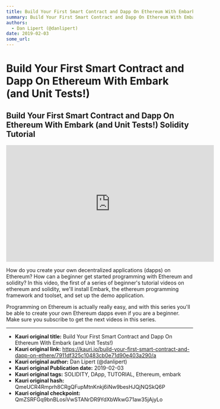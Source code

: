 ```yaml
---
title: Build Your First Smart Contract and Dapp On Ethereum With Embark (and Unit Tests!)
summary: Build Your First Smart Contract and Dapp On Ethereum With Embark (and Unit Tests!) Solidity Tutorial How do you create your own decentralized applications (dapps) on Ethereum? How can a beginner get started programming with Ethereum and solidity? In this video, the first of a series of beginners tutorial videos on ethereum and solidity, well install Embark, the ethereum programming framework and toolset, and set up the demo application. Programming on Ethereum is actually really easy, and with t
authors:
  - Dan Lipert (@danlipert)
date: 2019-02-03
some_url: 
---
```


# Build Your First Smart Contract and Dapp On Ethereum With Embark (and Unit Tests!)


## Build Your First Smart Contract and Dapp On Ethereum With Embark (and Unit Tests!) Solidity Tutorial

<div align="center"><iframe width="560" height="315" src="https://www.youtube.com/embed/I9ZgAhwxvWY" frameborder="0" allow="encrypted-media" allowfullscreen></iframe></div>

How do you create your own decentralized applications (dapps) on Ethereum? How can a beginner get started programming with Ethereum and solidity? In this video, the first of a series of beginner's tutorial videos on ethereum and solidity, we'll install Embark, the ethereum programming framework and toolset, and set up the demo application. 

Programming on Ethereum is actually really easy, and with this series you'll be able to create your own Ethereum dapps even if you are a beginner. Make sure you subscribe to get the next videos in this series.



---

- **Kauri original title:** Build Your First Smart Contract and Dapp On Ethereum With Embark (and Unit Tests!)
- **Kauri original link:** https://kauri.io/build-your-first-smart-contract-and-dapp-on-ethere/7911df325c10483cb0e71d90e403a290/a
- **Kauri original author:** Dan Lipert (@danlipert)
- **Kauri original Publication date:** 2019-02-03
- **Kauri original tags:** SOLIDITY, DApp, TUTORIAL, Ethereum, embark
- **Kauri original hash:** QmeUCR4Rmprh8CRgQFupMtnKnkj6iNw9besHJQjNQSkQ6P
- **Kauri original checkpoint:** QmZSRFGq9bnBLosiVwSTANrDR9YdXbWkwG71aw35jAjyLo



